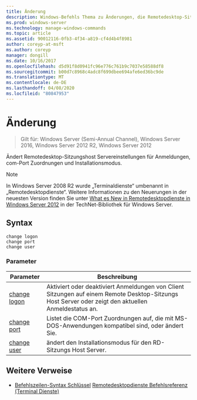 ```yaml
---
title: Änderung
description: Windows-Befehls Thema zu Änderungen, die Remotedesktop-Sitzungshost Servereinstellungen für Anmeldungen, com-Port Zuordnungen und Installationsmodus ändern.
ms.prod: windows-server
ms.technology: manage-windows-commands
ms.topic: article
ms.assetid: 90012116-0fb3-4f34-a819-cf4d4b4f8981
author: coreyp-at-msft
ms.author: coreyp
manager: dongill
ms.date: 10/16/2017
ms.openlocfilehash: d5d91f8d0941fc96e776c761b9c7037e58588df8
ms.sourcegitcommit: b00d7c8968c4adc8f699dbee694afe6ed36bc9de
ms.translationtype: MT
ms.contentlocale: de-DE
ms.lasthandoff: 04/08/2020
ms.locfileid: "80847953"
---
```

# <a name="change"></a>Änderung

> Gilt für: Windows Server (Semi-Annual Channel), Windows Server 2016, Windows Server 2012 R2, Windows Server 2012

Ändert Remotedesktop-Sitzungshost Servereinstellungen für Anmeldungen, com-Port Zuordnungen und Installationsmodus.

> [!NOTE]
> In Windows Server 2008 R2 wurde „Terminaldienste“ umbenannt in „Remotedesktopdienste“. Weitere Informationen zu den Neuerungen in der neuesten Version finden Sie unter [What es New in Remotedesktopdienste in Windows Server 2012](https://technet.microsoft.com/library/hh831527) in der TechNet-Bibliothek für Windows Server.

## <a name="syntax"></a>Syntax

 ```
 change logon
 change port
 change user
 ```
 
 ### <a name="parameters"></a>Parameter
 
 |            Parameter            |                                                   Beschreibung                                                   |
 |---------------------------------|-----------------------------------------------------------------------------------------------------------------|
 | [change logon](change-logon.md) | Aktiviert oder deaktiviert Anmeldungen von Client Sitzungen auf einem Remote Desktop-Sitzungs Host Server oder zeigt den aktuellen Anmeldestatus an. |
 |  [change port](change-port.md)  |                Listet die COM-Port Zuordnungen auf, die mit MS-DOS-Anwendungen kompatibel sind, oder ändert Sie.                |
 |  [change user](change-user.md)  |                            ändert den Installationsmodus für den RD-Sitzungs Host Server.                             |
 
 ## <a name="additional-references"></a>Weitere Verweise
 - [Befehlszeilen-Syntax Schlüssel](command-line-syntax-key.md)
 [Remotedesktopdienste Befehlsreferenz (Terminal Dienste)](remote-desktop-services-terminal-services-command-reference.md)
